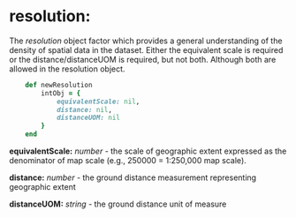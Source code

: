 # resolution:

The *resolution* object factor which provides a general understanding of the density of spatial data in the dataset.  Either the equivalent scale is required or the distance/distanceUOM is required, but not both.  Although both are allowed in the resolution object.

````ruby
    def newResolution
        intObj = {
            equivalentScale: nil,
            distance: nil,
            distanceUOM: nil
        }
    end
````

__equivalentScale:__ *number* - the scale of geographic extent expressed as the denominator of map scale (e.g., 250000 = 1:250,000 map scale).

__distance:__ *number* - the ground distance measurement representing geographic extent

__distanceUOM:__ *string* - the ground distance unit of measure
